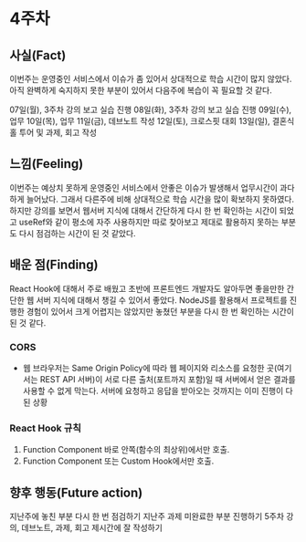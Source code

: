 # 4주차

## 사실(Fact)

이번주는 운영중인 서비스에서 이슈가 좀 있어서 상대적으로 학습 시간이 많지 않았다. 아직 완벽하게 숙지하지 못한 부분이 있어서 다음주에 복습이 꼭 필요할 것 같다.

07일(월), 3주차 강의 보고 실습 진행
08일(화), 3주차 강의 보고 실습 진행
09일(수), 업무
10일(목), 업무
11일(금), 데브노트 작성
12일(토), 크로스핏 대회
13일(일), 결혼식 홀 투어 및 과제, 회고 작성

## 느낌(Feeling)

이번주는 예상치 못하게 운영중인 서비스에서 안좋은 이슈가 발생해서 업무시간이 과다하게 늘어났다. 그래서 다른주에 비해 상대적으로 학습 시간을 많이 확보하지 못하였다. 하지만 강의를 보면서 웹서버 지식에 대해서 간단하게 다시 한 번 확인하는 시간이 되었고 useRef와 같이 평소에 자주 사용하지만 따로 찾아보고 제대로 활용하지 못하는 부분도 다시 점검하는 시간이 된 것 같았다.

## 배운 점(Finding)

React Hook에 대해서 주로 배웠고 초반에 프론트엔드 개발자도 알아두면 좋을만한 간단한 웹 서버 지식에 대해서 챙길 수 있어서 좋았다. NodeJS를 활용해서 프로젝트를 진행한 경험이 있어서 크게 어렵지는 않았지만 놓쳤던 부분을 다시 한 번 확인하는 시간이 된 것 같다.

### CORS

- 웹 브라우저는 Same Origin Policy에 따라 웹 페이지와 리소스를 요청한 곳(여기서는 REST API 서버)이 서로 다른 출처(포트까지 포함)일 때 서버에서 얻은 결과를 사용할 수 없게 막는다. 서버에 요청하고 응답을 받아오는 것까지는 이미 진행이 다 된 상황

### React Hook 규칙

1. Function Component 바로 안쪽(함수의 최상위)에서만 호출.
2. Function Component 또는 Custom Hook에서만 호출.

## 향후 행동(Future action)

지난주에 놓친 부분 다시 한 번 점검하기
지난주 과제 미완료한 부분 진행하기
5주차 강의, 데브노트, 과제, 회고 제시간에 잘 작성하기
